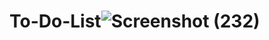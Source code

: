 # To-Do-List![Screenshot (232)](https://user-images.githubusercontent.com/95354893/180702125-ff378ce6-4723-4fa3-9f13-4a535780a907.png)
